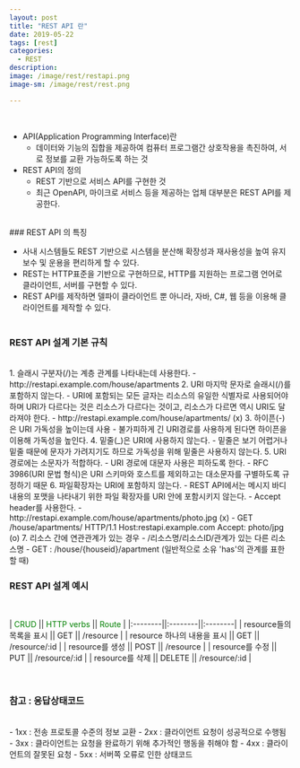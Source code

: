 ```yaml
---
layout: post
title: "REST API 란"
date: 2019-05-22
tags: [rest]
categories:
  - REST
description:
image: /image/rest/restapi.png
image-sm: /image/rest/rest.png

---
```

<!-- {:.post-img.small}
![producer](/image/rabbitmq/producer.png) -->



<br />

- API(Application Programming Interface)란
    - 데이터와 기능의 집합을 제공하여 컴퓨터 프로그램간 상호작용을 촉진하여, 서로 정보를 교환 가능하도록 하는 것
- REST API의 정의
    - REST 기반으로 서비스 API를 구현한 것
    - 최근 OpenAPI, 마이크로 서비스 등을 제공하는 업체 대부분은 REST API를 제공한다.

<br>
### REST API 의 특징
<br />

 - 사내 시스템들도 REST 기반으로 시스템을 분산해 확장성과 재사용성을 높여 유지보수 및 운용을 편리하게 할 수 있다.
 - REST는 HTTP표준을 기반으로 구현하므로, HTTP를 지원하는 프로그램 언어로 클라이언트, 서버를 구현할 수 있다.
 - REST API를 제작하면 델파이 클라이언트 뿐 아니라, 자바, C#, 웹 등을 이용해 클라이언트를 제작할 수 있다.
<br /><br />

### REST API 설계 기본 규칙
<br />
1. 슬래시 구분자(/)는 계층 관계를 나타내는데 사용한다.
    - http://restapi.example.com/house/apartments
2. URI 마지막 문자로 슬래시(/)를 포함하지 않는다.
    - URI에 포함되는 모든 글자는 리소스의 유일한 식별자로 사용되어야 하며 URI가 다르다는 것은 리소스가 다르다는 것이고, 리소스가 다르면 역시 URI도 달라져야 한다.
    - http://restapi.example.com/house/apartments/ (x)
3. 하이픈(-)은 URI 가독성을 높이는데 사용
    - 불가피하게 긴 URI경로를 사용하게 된다면 하이픈을 이용해 가독성을 높인다.
4. 밑줄(_)은 URI에 사용하지 않는다.
    - 밑줄은 보기 어렵거나 밑줄 때문에 문자가 가려지기도 하므로 가독성을 위해 밑줄은 사용하지 않는다.
5. URI경로에는 소문자가 적합하다.
    - URI 경로에 대문자 사용은 피하도록 한다.
    - RFC 3986(URI 문법 형식)은 URI 스키마와 호스트를 제외하고는 대소문자를 구별하도록 규정하기 때문
6. 파일확장자는 URI에 포함하지 않는다.
    - REST API에서는 메시지 바디 내용의 포맷을 나타내기 위한 파일 확장자를 URI 안에 포함시키지 않는다.
    - Accept header를 사용한다.
    - http://restapi.example.com/house/apartments/photo.jpg (x)
    - GET /house/apartments/ HTTP/1.1 Host:restapi.example.com Accept: photo/jpg (o)
7. 리소스 간에 연관관계가 있는 경우
    - /리소스명/리소스ID/관계가 있는 다른 리소스명
    - GET : /house/{houseid}/apartment (일반적으로 소유 'has'의 관계를 표한 할 때)

<br />

### REST API 설계 예시
<br>

| <span style="color:green">CRUD</span> || <span style="color:green">HTTP verbs</span> || <span style="color:green">Route</span> |
|:--------||:--------||:--------|
| resource들의 목록을 표시 || GET || /resource |
| resource 하나의 내용을 표시 || GET || /resource/:id |
| resource를 생성 || POST || /resource |
| resource를 수정 || PUT || /resource/:id |
| resource를 삭제 || DELETE || /resource/:id |


 <br />

### 참고 : 응답상태코드

<br />
 - 1xx : 전송 프로토콜 수준의 정보 교환
 - 2xx : 클라이언트 요청이 성공적으로 수행됨
 - 3xx : 클라이언트는 요청을 완료하기 위해 추가적인 행동을 취해야 함
 - 4xx : 클라이언트의 잘못된 요청
 - 5xx : 서버쪽 오류로 인한 상태코드
<br />
<br />
